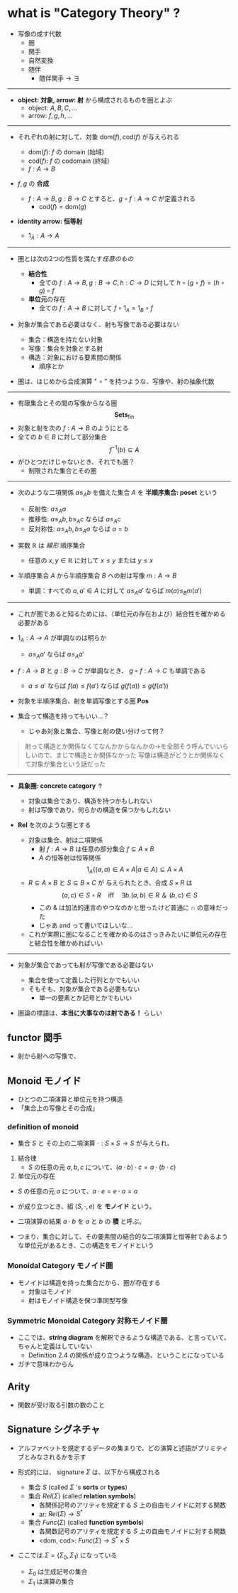# what is "Category Theory" ?

- 写像の成す代数
  - 圏
  - 関手
  - 自然変換
  - 随伴
    - 随伴関手 -> $\exists$

---

- **object: 対象, arrow: 射** から構成されるものを圏とよぶ
  - object: $A, B, C, ...$
  - arrow: $f, g, h, ...$

---

- それぞれの射に対して、対象 $\mathrm{dom}(f), \mathrm{cod}(f)$ が与えられる
  - $\mathrm{dom}(f)$: $f$ の domain (始域)
  - $\mathrm{cod}(f)$: $f$ の codomain (終域)
  - $f: A\to B$

- $f, g$ の **合成**
  - $f: A\to B, g: B\to C$ とすると、$g\circ f: A\to C$ が定義される
    - $\mathrm{cod}(f) = \mathrm{dom}(g)$

- **identity arrow: 恒等射**
	- $1_A: A\to A$

---
- 圏とは次の2つの性質を満たす*任意のもの*
	- **結合性**
		- 全ての $f: A\to B, g: B\to C, h: C\to D$ に対して $h\circ (g\circ f) = (h\circ g)\circ f$
	- **単位元**の存在
		- 全ての $f: A\to B$ に対して $f\circ 1_A = 1_B \circ f$

- 対象が集合である必要はなく、射も写像である必要はない
	- 集合：構造を持たない対象
	- 写像：集合を対象とする射
	- 構造：対象における要素間の関係
		- 順序とか

- 圏は、はじめから合成演算 " $\circ$ " を持つような、写像や、射の抽象代数

---

- 有限集合とその間の写像からなる圏
$$\mathbf{Sets}_\mathrm{fin}$$
- 対象と射を次の $f: A\to B$ のようにとる
- 全ての $b\in B$ に対して部分集合
$$f^{-1}(b) \subseteq A$$
- がひとつだけじゃないとき、それでも圏？
	- 制限された集合とその圏

---

- 次のような二項関係 $a\leq_A b$ を備えた集合 $A$ を **半順序集合: poset** という
	- 反射性: $a\leq_A a$
	- 推移性: $a\leq_A b, b\leq_A c$ ならば $a\leq_A c$
	- 反対称性: $a\leq_A b, b\leq_A a$ ならば $a=b$
- 実数 $\mathbb{R}$ は *線形* 順序集合
	- 任意の $x, y\in\mathbb{R}$ に対して $x\leq y$ または $y\leq x$

- 半順序集合 $A$ から半順序集合 $B$ への射は写像 $m: A\to B$
	- 単調：すべての $a, a'\in A$ に対して $a\leq_A a'$ ならば $m(a)\leq_B m(a')$

---

- これが圏であると知るためには、（単位元の存在および）結合性を確かめる必要がある
- $1_A: A\to A$ が単調なのは明らか
	- $a\leq_A a'$ ならば $a\leq_A a'$
- $f:A\to B$ と $g: B\to C$ が単調なとき、 $g\circ f: A\to C$ も単調である
	- $a\leq a'$ ならば $f(a)\leq f(a')$ ならば $g(f(a)) \leq g(f(a'))$
- 対象を半順序集合、射を単調写像とする圏 $\mathbf{Pos}$

- 集合って構造を持ってもいい...？
	- じゃあ対象と集合、写像と射の使い分けって何？

> 射って構造とか関係なくてなんかからなんかの→を全部そう呼んでいいらしいので、まじで構造とか関係なかった
> 写像は構造がどうとか関係なくて対象が集合という話だった

---

- **具象圏: concrete category** ↑
  - 対象は集合であり、構造を持つかもしれない
  - 射は写像であり、何らかの構造を保つかもしれない

- $\mathbf{Rel}$ を次のような圏とする
  - 対象は集合、射は二項関係
    - 射 $f:A\to B$ は任意の部分集合 $f\subseteq A\times B$
    - $A$ の恒等射は恒等関係
      $$1_A \{(a,a)\in A\times A| a\in A\}\subseteq A\times A$$
  - $R\subseteq A\times B$ と $S\subseteq B\times C$ が 与えられたとき、合成 $S\times R$ は
    $$(a,c)\in S\circ R\quad\text{iff}\quad\exists b. (a,b)\in R\text{ ＆ }(b,c)\in S$$
    - この & は加法的連言のやつなのかと思ったけど普通に $\cap$ の意味だった
    - じゃあ and って書いてほしいな...
  - これが実際に圏になることを確かめるのはさっきみたいに単位元の存在と結合性を確かめればいい

---

- 対象が集合であっても射が写像である必要はない
  - 集合を使って定義した行列とかでもいい
  - そもそも、対象が集合である必要もない
    - 単一の要素とか記号とかでもいい

- 圏論の標語は、**本当に大事なのは射である！** らしい

## functor 関手

- 射から射への写像で、

## Monoid モノイド

- ひとつの二項演算と単位元を持つ構造
- 「集合上の写像とその合成」

### definition of monoid

- 集合 $S$ と その上の二項演算 $\cdot: S\times S\to S$ が与えられ、

1. 結合律
   - $S$ の任意の元 $a, b, c$ について、$(a\cdot b)\cdot c = a\cdot (b\cdot c)$
2. 単位元の存在
  - $S$ の任意の元 $a$ について、$a\cdot e = e\cdot a = a$
- が成り立つとき、組 $(S, \cdot, e)$ を **モノイド** という。
- 二項演算の結果 $a\cdot b$ を $a$ と $b$ の **積** と呼ぶ。

- つまり、集合に対して、その要素間の結合的な二項演算と恒等射であるような単位元があるとき、この構造をモノイドという

### Monoidal Category モノイド圏

- モノイドは構造を持った集合だから、圏が存在する
  - 対象はモノイド
  - 射はモノイド構造を保つ準同型写像

### Symmetric Monoidal Category 対称モノイド圏

- ここでは、**string diagram** を解釈できるような構造である、と言っていて、ちゃんと定義はしていない
  - Definition 2.4 の関係が成り立つような構造、ということになっている
- ガチで意味わからん

## Arity

- 関数が受け取る引数の数のこと

## Signature シグネチャ

- アルファベットを規定するデータの集まりで、どの演算と述語がプリミティブとみなされるかを示す

- 形式的には、 signature $\Sigma$ は、以下から構成される
  - 集合 $S$ (called $\Sigma$ 's **sorts** or **types**)
  - 集合 $Rel(\Sigma)$ (called **relation symbols**)
    - 各関係記号のアリティを規定する $S$ 上の自由モノイドに対する関数
    - ar: $Rel(\Sigma)\to S^*$
  - 集合 $Func(\Sigma)$ (called **function symbols**)
    - 各関数記号のアリティを規定する $S$ 上の自由モノイドに対する関数
    - <dom, cod>: $Func(\Sigma)\to S^*\times S$

- ここでは $\Sigma=(\Sigma_0,\Sigma_1)$ になっている
  - $\Sigma_0$ は生成記号の集合
  - $\Sigma_1$ は演算の集合
